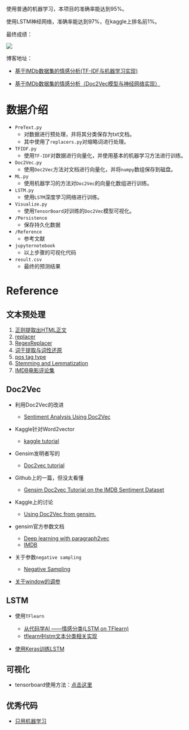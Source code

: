 使用普通的机器学习，本项目的准确率能达到95%。

使用LSTM神经网络，准确率能达到97%，在kaggle上排名前1%。

最终成绩：

![](http://wx1.sinaimg.cn/mw690/0060lm7Tly1fsprl505i9j30vs04kq2y.jpg)

博客地址：

- [基于IMDb数据集的情感分析(TF-IDF与机器学习实现)](http://zealscott.com/posts/26189/)

- [基于IMDb数据集的情感分析（Doc2Vec模型与神经网络实现）](http://zealscott.com/posts/54592/)



# 数据介绍

- `PreText.py`
  - 对数据进行预处理，并将其分类保存为txt文档。
  - 其中使用了`replacers.py`对缩略词进行处理。
- `TFIDF.py`
  - 使用`TF-IDF`对数据进行向量化，并使用基本的机器学习方法进行训练。
- `Doc2Vec.py`
  - 使用`Doc2Vec`方法对文档进行向量化，并将`numpy`数组保存到磁盘。
- `ML.py`
  - 使用机器学习的方法对`Doc2Vec`的向量化数组进行训练。
- `LSTM.py`
  - 使用`LSTM`深度学习网络进行训练。
- `Visualize.py`
  - 使用`TensorBoard`对训练的`Doc2Vec`模型可视化。
- `/Persistence`
  - 保存持久化数据
- `/Reference`
  - 参考文献
- `jupyternotebook`
  - 以上步骤的可视化代码
- `result.csv`
  - 最终的预测结果

# Reference

## 文本预处理

1. [正则提取出HTML正文](https://blog.csdn.net/pingzi1990/article/details/41698331)
2. [replacer](https://github.com/PacktPublishing/Natural-Language-Processing-Python-and-NLTK/blob/master/Module%203/__pycache__/replacers.py)
3. [RegexReplacer](https://groups.google.com/forum/#!topic/nltk-users/BVelLz2UNww)
4. [词干提取与词性还原](https://blog.csdn.net/march_on/article/details/8935462)
5. [pos tag type](https://stackoverflow.com/questions/15388831/what-are-all-possible-pos-tags-of-nltk?utm_medium=organic&utm_source=google_rich_qa&utm_campaign=google_rich_qa)
6. [Stemming and Lemmatization](https://www.jianshu.com/p/22be6550c18b)
7. [IMDB电影评论集](http://ai.stanford.edu/~amaas/data/sentiment/)

## Doc2Vec

- 利用Doc2Vec的改进

  - [Sentiment Analysis Using Doc2Vec](http://linanqiu.github.io/2015/10/07/word2vec-sentiment/)
- Kaggle针对Word2vector

  - [kaggle tutorial](https://www.kaggle.com/c/word2vec-nlp-tutorial#part-2-word-vectors)
- Gensim发明者写的

  - [Doc2vec tutorial](https://rare-technologies.com/doc2vec-tutorial)
- Github上的一篇，但没太看懂

  - [Gensim Doc2vec Tutorial on the IMDB Sentiment Dataset](https://github.com/RaRe-Technologies/gensim/blob/develop/docs/notebooks/doc2vec-IMDB.ipynb)
- Kaggle上的讨论

  - [Using Doc2Vec from gensim.](https://www.kaggle.com/c/word2vec-nlp-tutorial/discussion/12287)
- gensim官方参数文档

  - [Deep learning with paragraph2vec](https://radimrehurek.com/gensim/models/doc2vec.html)
  - [IMDB](https://github.com/RaRe-Technologies/gensim/blob/develop/docs/notebooks/doc2vec-IMDB.ipynb)
- 关于参数`negative sampling`

  - [Negative Sampling](http://mccormickml.com/2017/01/11/word2vec-tutorial-part-2-negative-sampling/)
- [关于window的调参](https://stackoverflow.com/questions/22272370/word2vec-effect-of-window-size-used)


## LSTM

- 使用`TFlearn`

  - [从代码学AI ——情感分类(LSTM on TFlearn)](https://blog.csdn.net/hitxueliang/article/details/77550819?locationNum=5&fps=1)
  - [tflearn中lstm文本分类相关实现](https://blog.csdn.net/luoyexuge/article/details/78243107)

- [使用Keras训练LSTM](https://github.com/danielmachinelearning/Doc2Vec_CNN_RNN)




## 可视化

- tensorboard使用方法：[点击这里](https://zhuanlan.zhihu.com/p/33786815)

## 优秀代码

- [只用机器学习](http://nbviewer.jupyter.org/github/jmsteinw/Notebooks/blob/master/NLP_Movies.ipynb)